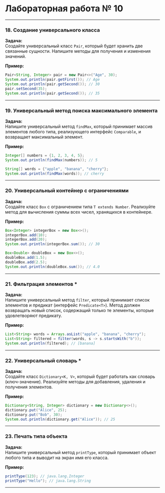 #  Лабораторная работа № 10

---

### **18. Создание универсального класса**
**Задача:**  
Создайте универсальный класс `Pair`, который будет хранить две связанные сущности. Напишите методы для получения и изменения значений.

**Пример:**
```java
Pair<String, Integer> pair = new Pair<>("Age", 30);
System.out.println(pair.getFirst()); // Age
System.out.println(pair.getSecond()); // 30
pair.setSecond(35);
System.out.println(pair.getSecond()); // 35
```

---

### **19. Универсальный метод поиска максимального элемента**
**Задача:**  
Напишите универсальный метод `findMax`, который принимает массив элементов любого типа, реализующего интерфейс `Comparable`, и возвращает максимальный элемент.

**Пример:**
```java
Integer[] numbers = {1, 2, 3, 4, 5};
System.out.println(findMax(numbers)); // 5

String[] words = {"apple", "banana", "cherry"};
System.out.println(findMax(words)); // cherry
```

---

### **20. Универсальный контейнер с ограничениями**
**Задача:**  
Создайте класс `Box` с ограничением типа `T extends Number`. Реализуйте метод для вычисления суммы всех чисел, хранящихся в контейнере.

**Пример:**
```java
Box<Integer> integerBox = new Box<>();
integerBox.add(10);
integerBox.add(20);
System.out.println(integerBox.sum()); // 30

Box<Double> doubleBox = new Box<>();
doubleBox.add(1.5);
doubleBox.add(2.5);
System.out.println(doubleBox.sum()); // 4.0
```

---

### **21. Фильтрация элементов** *
**Задача:**  
Напишите универсальный метод `filter`, который принимает список элементов и предикат (интерфейс `Predicate<T>`). Метод должен возвращать новый список, содержащий только те элементы, которые удовлетворяют предикату.

**Пример:**
```java
List<String> words = Arrays.asList("apple", "banana", "cherry");
List<String> filtered = filter(words, s -> s.startsWith("b"));
System.out.println(filtered); // [banana]
```

---

### **22. Универсальный словарь** *
**Задача:**  
Создайте класс `Dictionary<K, V>`, который будет работать как словарь (ключ-значение). Реализуйте методы для добавления, удаления и получения элементов.

**Пример:**
```java
Dictionary<String, Integer> dictionary = new Dictionary<>();
dictionary.put("Alice", 25);
dictionary.put("Bob", 30);
System.out.println(dictionary.get("Alice")); // 25
```

---

### **23. Печать типа объекта**
**Задача:**  
Напишите универсальный метод `printType`, который принимает объект любого типа и выводит на экран имя его класса.

**Пример:**
```java
printType(123); // java.lang.Integer
printType("Hello"); // java.lang.String
```

---

